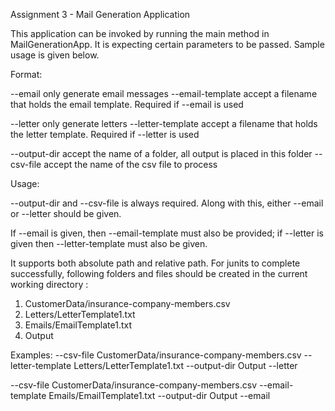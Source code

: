 Assignment 3 - Mail Generation Application

This application can be invoked by running the main method in MailGenerationApp.
It is expecting certain parameters to be passed. Sample usage is given below.

Format:

--email  only generate email messages
--email-template <file>  accept a filename that holds the email template.
Required if --email is used

--letter only generate letters
--letter-template <file> accept a filename that holds the letter template.
Required if --letter is used

--output-dir <path> accept the name of a folder, all output is placed in this folder
--csv-file <path> accept the name of the csv file to process

Usage:

--output-dir and --csv-file is always required.
Along with this, either --email or --letter should be given.

If --email is given, then --email-template must also be provided;
if --letter is given then --letter-template must also be given.

It supports both absolute path and relative path.
For junits to complete successfully, following folders and files should be created in the current working directory :
1. CustomerData/insurance-company-members.csv
2. Letters/LetterTemplate1.txt
3. Emails/EmailTemplate1.txt
4. Output

Examples:
--csv-file CustomerData/insurance-company-members.csv --letter-template Letters/LetterTemplate1.txt --output-dir Output --letter

--csv-file CustomerData/insurance-company-members.csv --email-template Emails/EmailTemplate1.txt --output-dir Output --email


